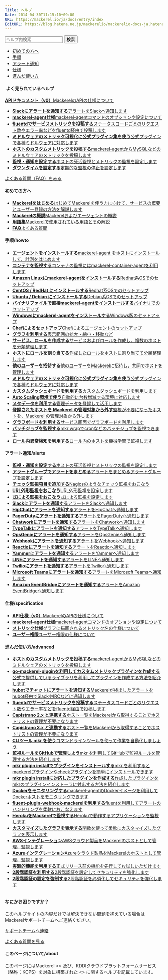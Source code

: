 ```yaml
---
Title: ヘルプ
Date: 2014-04-30T11:15:10+09:00
URL: https://mackerel.io/ja/docs/entry/index
EditURL: https://blog.hatena.ne.jp/mackerelio/mackerelio-docs-ja.hatenablog.mackerel.io/atom/entry/12921228815722966530
---
```


<div id="help-top-entry">

  <div class="hatena-module-search-box">
    <form class="search-form" role="search" action="https://mackerel.io/ja/docs/search" method="get">
      <input type="text" name="q" class="search-module-input" value="" placeholder="ヘルプ内検索" required="">
      <input type="submit" value="検索" class="search-module-button">
    </form>
  </div>

<ul id="internal-links">
  <li><a href="#first-steps">初めての方へ</a></li>
  <li><a href="#howto">手順</a></li>
  <li><a href="#alerts">アラート通知</a></li>
  <li><a href="#specifications">仕様</a></li>
  <li><a href="#advanced">進んだ使い方</a></li>
</ul>

<div id="hot-entries">
  <h4><img src="/assets/images/blog/star.png" alt=""> <span>よく見られているヘルプ</span></h4>
  <div>
    <p id="help-api-links">
      <a href="https://mackerel.io/ja/api-docs/"><i class="icon-api"></i><strong>APIドキュメント（v0）</strong><span>MackerelのAPIの仕様について</span></a>
    </p>
    <ul>
      <li><a href="https://mackerel.io/ja/docs/entry/howto/alerts/slack"><strong>Slackにアラートを通知する</strong><span>アラートをSlackへ通知します</span></a></li>
      <li><a href="https://mackerel.io/ja/docs/entry/spec/agent"><strong>mackerel-agent仕様</strong><span>mackerel-agentコマンドのオプションや設定について</span></a></li>
      <li><a href="https://mackerel.io/ja/docs/entry/advanced/fluentd"><strong>fluentdでサービスメトリックを投稿する</strong><span>ステータスコードごとのリクエスト数やエラー率などをfluentd経由で投稿します</span></a></li>
      <li><a href="https://mackerel.io/ja/docs/entry/howto/mackerel-agent-plugins"><strong>ミドルウェアのメトリック可視化に公式プラグイン集を使う</strong><span>公式プラグインで各種ミドルウェアに対応します</span></a></li>
      <li><a href="https://mackerel.io/ja/docs/entry/advanced/custom-metrics"><strong>ホストのカスタムメトリックを投稿する</strong><span>mackerel-agentからMySQLなどのミドルウェアのメトリックを投稿します</span></a></li>
      <li><a href="https://mackerel.io/ja/docs/entry/howto/alerts"><strong>監視・通知を設定する</strong><span>ホストの死活監視とメトリックの監視を設定します</span></a></li>
      <li><a href="https://mackerel.io/ja/docs/entry/howto/downtimes"><strong>ダウンタイムを設定する</strong><span>定期的な監視の停止を設定します</span></a></li>
    </ul>
  </div>
  <p id="link-faq"><a href="https://support.mackerel.io/hc/ja">よくある質問（FAQ）をみる</a></p>
</div>

<div id="docs-list">

<section id="section-newbie">
<div id="first-steps" class="fragment"></div>
<h4>初めての方へ</h4>
<ul>
    <li><a href="https://mackerel.io/ja/docs/entry/getting-started"><strong>Mackerelをはじめる</strong><span>はじめてMackerelを使う方に向けて、サービスの概要とユーザー登録の方法を解説します</span></a></li>
    <li><a href="https://mackerel.io/ja/docs/entry/overview"><strong>Mackerelの概説</strong><span>Mackerelおよびエージェントの概説</span></a></li>
    <li><a href="https://mackerel.io/ja/docs/entry/glossary"><strong>用語集</strong><span>Mackerelで使用されている用語とその解説</span></a></li>
    <li><a href="https://support.mackerel.io/hc/ja"><strong>FAQ</strong><span>よくある質問</span></a></li>
</ul>
</section>

<section id="section-howto">
<div id="howto" class="fragment"></div>
<h4>手順/howto</h4>
<ul>
    <li><a href="https://mackerel.io/ja/docs/entry/howto/install-agent"><strong>エージェントをインストールする</strong><span>mackerel-agent をホストにインストールして、計測をはじめます</span></a></li>
    <li><a href="https://mackerel.io/ja/docs/entry/howto/container-agent"><strong>コンテナを監視する</strong><span>コンテナの監視にはmackerel-container-agentを利用します</span></a></li>
    <li><a href="https://mackerel.io/ja/docs/entry/howto/install-agent/amazon-linux"><strong>Amazon Linuxにmackerel-agentをインストールする</strong><span>Redhat系OSでのセットアップ</span></a></li>
    <li><a href="https://mackerel.io/ja/docs/entry/howto/install-agent/rpm"><strong>CentOS / RedHat にインストールする</strong><span>Redhat系OSでのセットアップ</span></a></li>
    <li><a href="https://mackerel.io/ja/docs/entry/howto/install-agent/deb"><strong>Ubuntu / Debian にインストールする</strong><span>Debian系OSでのセットアップ</span></a></li>
    <li><a href="https://mackerel.io/ja/docs/entry/howto/install-agent/binary"><strong>バイナリファイルで直接mackerel-agentをインストールする</strong><span>バイナリでのセットアップ</span></a></li>
    <li><a href="https://mackerel.io/ja/docs/entry/howto/install-agent/msi"><strong>Windowsにmackerel-agentをインストールする</strong><span>Windows版のセットアップ</span></a></li>
    <li><a href="https://mackerel.io/ja/docs/entry/howto/chef"><strong>Chefによるセットアップ</strong><span>Chefによるエージェントのセットアップ</span></a></li>
    <li><a href="https://mackerel.io/ja/docs/entry/howto/view-graphs"><strong>グラフを利用する</strong><span>表示範囲の拡大・縮小・移動など</span></a></li>
    <li><a href="https://mackerel.io/ja/docs/entry/howto/create-services-and-roles"><strong>サービス、ロールを作成する</strong><span>サービスおよびロールを作成し、複数のホストを分類整理します</span></a></li>
    <li><a href="https://mackerel.io/ja/docs/entry/howto/assign-roles-to-hosts"><strong>ホストにロールを割り当てる</strong><span>作成したロールをホストに割り当てて分類整理します</span></a></li>
    <li><a href="https://mackerel.io/ja/docs/entry/howto/invite-others"><strong>他のユーザーを招待する</strong><span>他のユーザーをMackerelに招待し、共同でホストを管理します</span></a></li>
    <li><a href="https://mackerel.io/ja/docs/entry/howto/mackerel-agent-plugins"><strong>ミドルウェアのメトリック可視化に公式プラグイン集を使う</strong><span>公式プラグインで各種ミドルウェアに対応します</span></a></li>
    <li><a href="https://mackerel.io/ja/docs/entry/howto/dashboard"><strong>カスタムダッシュボードを利用する</strong><span>カスタムダッシュボードを利用します</span></a></li>
    <li><a href="https://mackerel.io/ja/docs/entry/howto/auto-scaling"><strong>Auto Scaling環境で使う</strong><span>自動的に台数増減する環境に対応します</span></a></li>
    <li><a href="https://mackerel.io/ja/docs/entry/howto/metadata"><strong>メタデータを利用する</strong><span>管理データを登録して活用します</span></a></li>
    <li><a href="https://mackerel.io/ja/docs/entry/howto/host-retirement"><strong>登録されたホストを Mackerel の管理対象から外す</strong><span>監視が不要になったホストを、Mackerel の管理対象から外します</span></a></li>
    <li><a href="https://mackerel.io/ja/docs/entry/howto/graphboard"><strong>グラフボードを利用する</strong><span>サービス画面でグラフボードを利用します</span></a></li>
    <li><a href="https://mackerel.io/ja/docs/entry/howto/mkr/wrap"><strong>バッチジョブを監視する</strong><span>mkr wrapでcronなどのバッチジョブを監視できます</span></a></li>
    <li><a href="https://mackerel.io/ja/docs/entry/howto/anomaly-detection-for-roles"><strong>ロール内異常検知を利用する</strong><span>ロール内のホストを機械学習で監視します</span></a></li>
</ul>
</section>

<section id="section-alerts">
<div id="alerts" class="fragment"></div>
<h4>アラート通知/alerts</h4>
<ul>
    <li><a href="https://mackerel.io/ja/docs/entry/howto/alerts"><strong>監視・通知を設定する</strong><span>ホストの死活監視とメトリックの監視を設定します</span></a></li>
    <li><a href="https://mackerel.io/ja/docs/entry/howto/alert-groups"><strong>アラートグループでアラートをまとめる</strong><span>アラートをまとめるアラートグループを設定します</span></a></li>
    <li><a href="https://mackerel.io/ja/docs/entry/custom-checks"><strong>チェック監視項目を追加する</strong><span>Nagiosのようなチェック監視をおこなう</span></a></li>
    <li><a href="https://mackerel.io/ja/docs/entry/external-monitoring"><strong>URL外形監視をおこなう</strong><span>URL外形監視を設定します</span></a></li>
    <li><a href="https://mackerel.io/ja/docs/entry/expression-monitoring"><strong>式による監視をおこなう</strong><span>式による監視を設定します</span></a></li>
    <li><a href="https://mackerel.io/ja/docs/entry/howto/alerts/slack"><strong>Slackにアラートを通知する</strong><span>アラートをSlackへ通知します</span></a></li>
    <li><a href="https://mackerel.io/ja/docs/entry/howto/alerts/hipchat"><strong>HipChatにアラートを通知する</strong><span>アラートをHipChatへ通知します</span></a></li>
    <li><a href="https://mackerel.io/ja/docs/entry/howto/alerts/pagerduty"><strong>PagerDutyにアラートを通知する</strong><span>アラートをPagerDutyへ通知します</span></a></li>
    <li><a href="https://mackerel.io/ja/docs/entry/howto/alerts/chatwork"><strong>Chatworkにアラートを通知する</strong><span>アラートをChatworkへ通知します</span></a></li>
    <li><a href="https://mackerel.io/ja/docs/entry/howto/alerts/typetalk"><strong>TypeTalkにアラートを通知する</strong><span>アラートをTypeTalkへ通知します</span></a></li>
    <li><a href="https://mackerel.io/ja/docs/entry/howto/alerts/OpsGenie"><strong>OpsGenieにアラートを通知する</strong><span>アラートをOpsGenieへ通知します</span></a></li>
    <li><a href="https://mackerel.io/ja/docs/entry/howto/alerts/webhook"><strong>Webhookにアラートを通知する</strong><span>アラートをWebhookへ通知します</span></a></li>
    <li><a href="https://mackerel.io/ja/docs/entry/howto/alerts/reactio"><strong>Reactioにアラートを通知する</strong><span>アラートをReactioへ通知します</span></a></li>
    <li><a href="https://mackerel.io/ja/docs/entry/howto/alerts/yammer"><strong>Yammerにアラートを通知する</strong><span>アラートをYammerへ通知します</span></a></li>
    <li><a href="https://mackerel.io/ja/docs/entry/howto/alerts/line"><strong>LINEにアラートを通知する</strong><span>アラートをLINEへ通知します</span></a></li>
    <li><a href="https://mackerel.io/ja/docs/entry/howto/alerts/twilio"><strong>Twilioにアラートを通知する</strong><span>アラートをTwilioへ通知します</span></a></li>
    <li><a href="https://mackerel.io/ja/docs/entry/howto/alerts/microsoft-teams"><strong>Microsoft Teamsにアラートを通知する</strong><span>アラートをMicrosoft Teamsへ通知します</span></a></li>
    <li><a href="https://mackerel.io/ja/docs/entry/howto/alerts/eventbridge"><strong>Amazon EventBridgeにアラートを通知する</strong><span>アラートをAmazon EventBridgeへ通知します</span></a></li>
</ul>
</section>

<section id="section-specification">
<div id="specifications" class="fragment"></div>
<h4>仕様/specification</h4>
<ul>
    <li><a href="https://mackerel.io/ja/api-docs/"><strong>API仕様（v0）</strong><span>MackerelのAPIの仕様について</span></a></li>
    <li><a href="https://mackerel.io/ja/docs/entry/spec/agent"><strong>mackerel-agent仕様</strong><span>mackerel-agentコマンドのオプションや設定について</span></a></li>
    <li><a href="https://mackerel.io/ja/docs/entry/spec/metrics"><strong>メトリック仕様</strong><span>グラフに描画されるメトリック名の仕様について</span></a></li>
    <li><a href="https://mackerel.io/ja/docs/entry/spec/authority"><strong>ユーザー権限</strong><span>ユーザー権限の仕様について</span></a></li>
</ul>
</section>

<section id="section-advanced">
<div id="advanced" class="fragment"></div>
<h4>進んだ使い方/advanced</h4>
<ul>
    <li><a href="https://mackerel.io/ja/docs/entry/advanced/custom-metrics"><strong>ホストのカスタムメトリックを投稿する</strong><span>mackerel-agentからMySQLなどのミドルウェアのメトリックを投稿します</span></a></li>
    <li><a href="https://mackerel.io/ja/docs/entry/advanced/go-mackerel-plugin"><strong>go-mackerel-pluginを利用してカスタムメトリックプラグインを作成する</strong><span>公式で提供しているライブラリを利用してプラグインを作成する方法を紹介します</span></a></li>
    <li><a href="https://mackerel.io/ja/docs/entry/advanced/hubot"><strong>hubotでチャットにアラートを通知する</strong><span>Mackerelが検出したアラートをhubot経由でSlackやIRCなどに通知します</span></a></li>
    <li><a href="https://mackerel.io/ja/docs/entry/advanced/fluentd"><strong>fluentdでサービスメトリックを投稿する</strong><span>ステータスコードごとのリクエスト数やエラー率などをfluentd経由で投稿します</span></a></li>
    <li><a href="https://mackerel.io/ja/docs/entry/advanced/capistrano-2.x"><strong>Capistrano 2.x と連携する</strong><span>ホスト一覧をMackerelから取得することでホストリストの管理が不要になります</span></a></li>
    <li><a href="https://mackerel.io/ja/docs/entry/advanced/capistrano-3.x"><strong>Capistrano 3.x と連携する</strong><span>ホスト一覧をMackerelから取得することでホストリストの管理が不要になります</span></a></li>
    <li><a href="https://mackerel.io/ja/docs/entry/advanced/cli"><strong>CLIツール mkr を使う</strong><span>コマンドラインツールを使って作業を自動化しましょう</span></a></li>
    <li><a href="https://mackerel.io/ja/docs/entry/advanced/monitors-github"><strong>監視ルールをGitHubで管理しよう</strong><span>mkr を利用してGitHubで監視ルールを管理する方法を紹介します</span></a></li>
    <li><a href="https://mackerel.io/ja/docs/entry/advanced/install-plugin-by-mkr"><strong>mkr plugin installでプラグインをインストールする</strong><span>mkr を利用するとmackerelプラグインやcheckプラグインを簡単にインストールできます</span></a></li>
    <li><a href="https://mackerel.io/ja/docs/entry/advanced/make-plugin-corresponding-to-installer"><strong>mkr plugin installに対応したプラグインを作成する</strong><span>作成したプラグインをmkrのプラグインインストーラに対応する方法を紹介します</span></a></li>
    <li><a href="https://mackerel.io/ja/docs/entry/advanced/docker"><strong>Dockerをモニタリングする</strong><span>mackerel-agentのDockerイメージを利用してDockerホストをモニタリングできます</span></a></li>
    <li><a href="https://mackerel.io/ja/docs/entry/advanced/fluent-plugin-webhook-mackerel"><strong>fluent-plugin-webhook-mackerelを利用する</strong><span>fluentを利用してアラートのハンドリングを柔軟におこなえます</span></a></li>
    <li><a href="https://mackerel.io/ja/docs/entry/advanced/monitoring-heroku"><strong>HerokuをMackerelで監視する</strong><span>Herokuで動作するアプリケーションを監視します</span></a></li>
    <li><a href="https://mackerel.io/ja/docs/entry/advanced/advanced-graph"><strong>カスタマイズしたグラフを表示する</strong><span>関数を使って柔軟にカスタマイズしたグラフを表示します</span></a></li>
    <li><a href="https://mackerel.io/ja/docs/entry/integrations/aws"><strong>AWSインテグレーション</strong><span>AWSクラウド製品をMackerelのホストとして管理、監視します</span></a></li>
    <li><a href="https://mackerel.io/ja/docs/entry/integrations/azure"><strong>Azureインテグレーション</strong><span>Azureクラウド製品をMackerelのホストとして管理、監視します</span></a></li>
    <li><a href="https://mackerel.io/ja/docs/entry/advanced/experimental-features"><strong>実験的機能を利用する</strong><span>正式リリース前の機能を先行してお試しいただけます</span></a></li>
    <li><a href="https://mackerel.io/ja/docs/entry/howto/MFA"><strong>2段階認証を利用する</strong><span>2段階認証を設定してセキュリティを強化します</span></a></li>
    <li><a href="https://mackerel.io/ja/docs/entry/howto/enforcing-MFA"><strong>2段階認証の設定を強制する</strong><span>2段階認証を必須化してセキュリティを強化します</span></a></li>
</ul>
</section>

</div>
<div id="contact-human">
    <p id="human-image"><img src="/assets/images/blog/support.png" alt="" /></p>
    <h4>なにかお困りですか？</h4>
    <p id="contact-human-info">このヘルプサイトの内容だけでは解決できない問題を抱えている場合はMackerelサポートチームへご連絡ください。</p>
    <p id="contact-human-button"><a href="mailto:support@mackerel.io?body=%E6%97%A2%E3%81%ABMackerel%E3%82%92%E3%81%94%E5%88%A9%E7%94%A8%E3%81%AE%E5%A0%B4%E5%90%88%E3%80%81%E4%BB%A5%E4%B8%8B%E3%81%AE%E6%83%85%E5%A0%B1%E3%82%82%E4%BD%B5%E3%81%9B%E3%81%A6%E3%81%8A%E7%9F%A5%E3%82%89%E3%81%9B%E3%81%8F%E3%81%A0%E3%81%95%E3%81%84%E3%80%82%0A%0A%E3%82%AA%E3%83%BC%E3%82%AC%E3%83%8B%E3%82%BC%E3%83%BC%E3%82%B7%E3%83%A7%E3%83%B3%E5%90%8D%EF%BC%9A%0A%E3%81%94%E8%B3%AA%E5%95%8F%E3%81%AE%E5%AF%BE%E8%B1%A1%E3%81%A8%E3%81%AA%E3%82%8B%E3%83%9A%E3%83%BC%E3%82%B8URL%EF%BC%9A" class="ui-button button-blue">サポートチームへ連絡</a></p>
    <p id="contact-human-link"><a href="https://support.mackerel.io/hc/ja">よくある質問を見る</a></p>
</div>
<div id="about-container">
    <h4 id="about"><span>このページについて/about</span></h4>
    <p>このページにはMackerel <<https://mackerel.io>> 及び、KDDIクラウドプラットフォームサービス（略称：KCPS）を対象に構築された <<https://kcps-mackerel.io>> に関するヘルプを記載しています。</p>
</div>

</div>
